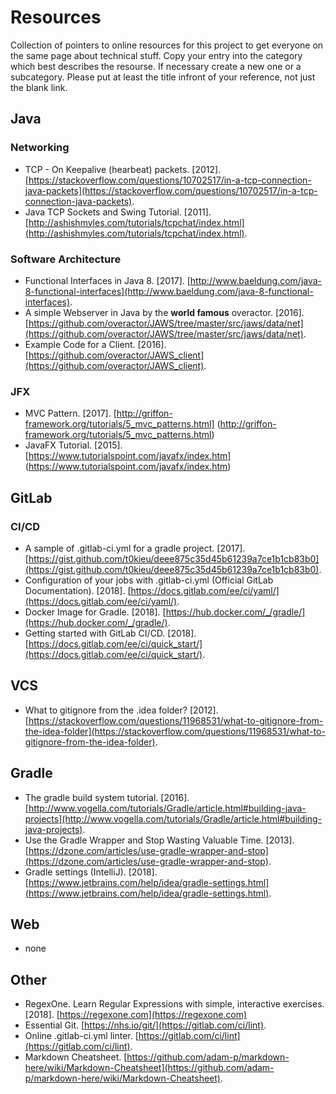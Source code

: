 # Resources
Collection of pointers to online resources for this project to get everyone on the same page about technical stuff.
Copy your entry into the category which best describes the resourse. If necessary create a new one or a subcategory. Please put at least the title infront of your reference, not just the blank link.

## Java
### Networking
- TCP - On Keepalive (hearbeat) packets. [2012]. [https://stackoverflow.com/questions/10702517/in-a-tcp-connection-java-packets](https://stackoverflow.com/questions/10702517/in-a-tcp-connection-java-packets).
- Java TCP Sockets and Swing Tutorial. [2011]. [http://ashishmyles.com/tutorials/tcpchat/index.html](http://ashishmyles.com/tutorials/tcpchat/index.html).

### Software Architecture
- Functional Interfaces in Java 8. [2017]. [http://www.baeldung.com/java-8-functional-interfaces](http://www.baeldung.com/java-8-functional-interfaces).
- A simple Webserver in Java by the **world famous** overactor. [2016]. [https://github.com/overactor/JAWS/tree/master/src/jaws/data/net](https://github.com/overactor/JAWS/tree/master/src/jaws/data/net).
- Example Code for a Client. [2016]. [https://github.com/overactor/JAWS_client](https://github.com/overactor/JAWS_client).

### JFX
- MVC Pattern. [2017]. [http://griffon-framework.org/tutorials/5_mvc_patterns.html] (http://griffon-framework.org/tutorials/5_mvc_patterns.html)
- JavaFX Tutorial. [2015]. [https://www.tutorialspoint.com/javafx/index.htm] (https://www.tutorialspoint.com/javafx/index.htm)

## GitLab
### CI/CD
- A sample of .gitlab-ci.yml for a gradle project. [2017]. [https://gist.github.com/t0kieu/deee875c35d45b61239a7ce1b1cb83b0](https://gist.github.com/t0kieu/deee875c35d45b61239a7ce1b1cb83b0).
- Configuration of your jobs with .gitlab-ci.yml (Official GitLab Documentation). [2018]. [https://docs.gitlab.com/ee/ci/yaml/](https://docs.gitlab.com/ee/ci/yaml/).
- Docker Image for Gradle. [2018]. [https://hub.docker.com/_/gradle/](https://hub.docker.com/_/gradle/).
- Getting started with GitLab CI/CD. [2018]. [https://docs.gitlab.com/ee/ci/quick_start/](https://docs.gitlab.com/ee/ci/quick_start/).

## VCS
- What to gitignore from the .idea folder? [2012]. [https://stackoverflow.com/questions/11968531/what-to-gitignore-from-the-idea-folder](https://stackoverflow.com/questions/11968531/what-to-gitignore-from-the-idea-folder).

## Gradle
- The gradle build system tutorial. [2016]. [http://www.vogella.com/tutorials/Gradle/article.html#building-java-projects](http://www.vogella.com/tutorials/Gradle/article.html#building-java-projects).
- Use the Gradle Wrapper and Stop Wasting Valuable Time. [2013]. [https://dzone.com/articles/use-gradle-wrapper-and-stop](https://dzone.com/articles/use-gradle-wrapper-and-stop).
- Gradle settings (IntelliJ). [2018]. [https://www.jetbrains.com/help/idea/gradle-settings.html](https://www.jetbrains.com/help/idea/gradle-settings.html).

## Web
- none

## Other
- RegexOne. Learn Regular Expressions with simple, interactive exercises. [2018]. [https://regexone.com](https://regexone.com)
- Essential Git. [https://nhs.io/git/](https://gitlab.com/ci/lint).
- Online .gitlab-ci.yml linter. [https://gitlab.com/ci/lint](https://gitlab.com/ci/lint).
- Markdown Cheatsheet. [https://github.com/adam-p/markdown-here/wiki/Markdown-Cheatsheet](https://github.com/adam-p/markdown-here/wiki/Markdown-Cheatsheet).